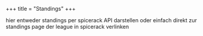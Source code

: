 +++
title = "Standings"
+++

hier entweder standings per spicerack API darstellen oder einfach direkt zur standings page der league in spicerack verlinken
